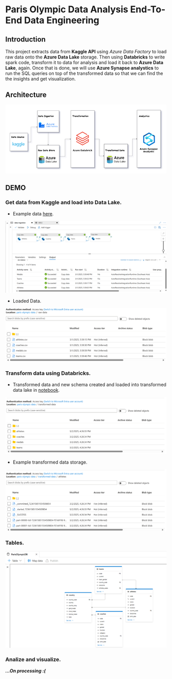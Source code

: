# Paris Olympic Data Analysis End-To-End Data Engineering
## Introduction
This project extracts data from **Kaggle API** using *Azure Data Factory* to load raw data onto the **Azure Data Lake** storage. Then using **Databricks** to write spark code, transform it to data for analysis and load it back to **Azure Data Lake**, again. Once that is done, we will use **Azure Synapse analystics** to run the SQL queries on top of the transformed data so that we can find the the insights and get visualization.
## Architecture
![Architecture](https://github.com/nvkhoa14/Paris-Olympic-Data-Engineer/blob/main/src/pipeline.png)
## DEMO
### Get data from Kaggle and load into Data Lake.
- Example data [here](https://github.com/nvkhoa14/Paris-Olympic-Data-Engineer/tree/main/dataset).
  
![Factory](https://github.com/nvkhoa14/Paris-Olympic-Data-Engineer/blob/main/src/factory.png)
- Loaded Data.
  
![Lake](https://github.com/nvkhoa14/Paris-Olympic-Data-Engineer/blob/main/src/rawdata.png)
### Transform data using Databricks.
- Transformed data and new schema created and loaded into transformed data lake in [notebook](https://github.com/nvkhoa14/Paris-Olympic-Data-Engineer/blob/main/Paris%20Olympic%20Tranformation.ipynb).

![Transformed](https://github.com/nvkhoa14/Paris-Olympic-Data-Engineer/blob/main/src/tranformed.png)

- Example transformed data storage.

![Athletes](https://github.com/nvkhoa14/Paris-Olympic-Data-Engineer/blob/main/src/athletes.png)

### Tables.
![Synapse](https://github.com/nvkhoa14/Paris-Olympic-Data-Engineer/blob/main/src/synapse.png)
### Analize and visualize.
***...On processing :(***

